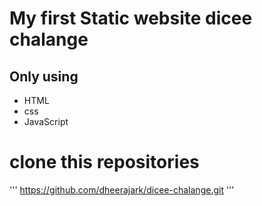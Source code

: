# My first Static website dicee chalange
## Only using 
* HTML
* css
* JavaScript
# clone this repositories
'''
https://github.com/dheerajark/dicee-chalange.git
'''
